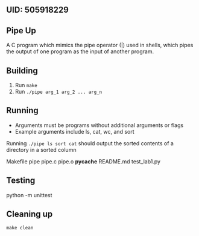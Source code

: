 ## UID: 505918229

## Pipe Up
A C program which mimics the pipe operator (|) used in shells, which pipes the output of one program as the input of another program.

## Building
1. Run `make`
2. Run `./pipe arg_1 arg_2 ... arg_n`

## Running
- Arguments must be programs without additional arguments or flags
- Example arguments include ls, cat, wc, and sort

Running `./pipe ls sort cat` should output the sorted contents of a directory in a sorted column

Makefile
pipe
pipe.c
pipe.o
__pycache__
README.md
test_lab1.py

## Testing
python -m unittest

## Cleaning up
`make clean`
